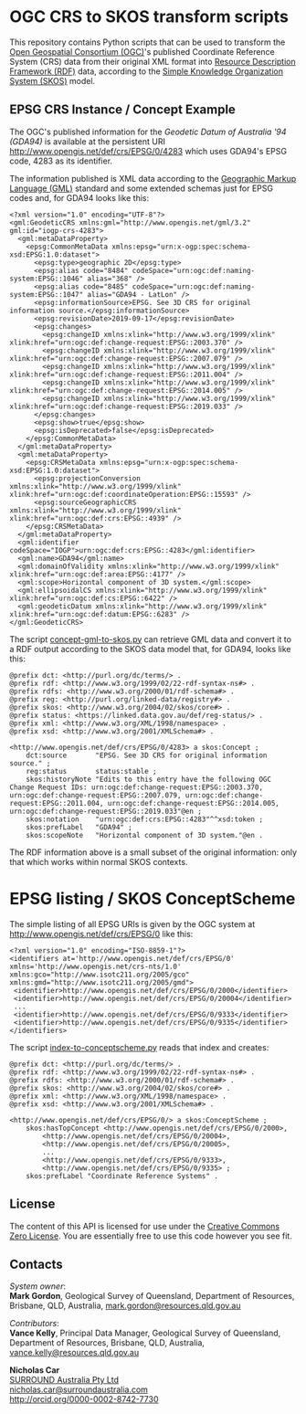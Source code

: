 # OGC CRS to SKOS transform scripts
This repository contains Python scripts that can be used to transform the [Open Geospatial Consortium (OGC)](https://www.opengeospatial.org)'s published Coordinate Reference System (CRS) data from their original XML format into [Resource Description Framework (RDF)](http://www.w3.org/TR/rdf11-concepts/) data, according to the [Simple Knowledge Organization System (SKOS)](https://www.w3.org/TR/skos-reference/) model.


## EPSG CRS Instance / Concept Example
The OGC's published information for the *Geodetic Datum of Australia '94 (GDA94)* is available at the persistent URI <http://www.opengis.net/def/crs/EPSG/0/4283> which uses GDA94's EPSG code, 4283 as its identifier.

The information published is XML data according to the [Geographic Markup Language (GML)](https://www.opengeospatial.org/standards/gml) standard and some extended schemas just for EPSG codes and, for GDA94 looks like this:

```
<?xml version="1.0" encoding="UTF-8"?>
<gml:GeodeticCRS xmlns:gml="http://www.opengis.net/gml/3.2" gml:id="iogp-crs-4283">
  <gml:metaDataProperty>
    <epsg:CommonMetaData xmlns:epsg="urn:x-ogp:spec:schema-xsd:EPSG:1.0:dataset">
      <epsg:type>geographic 2D</epsg:type>
      <epsg:alias code="8484" codeSpace="urn:ogc:def:naming-system:EPSG::1046" alias="368" />
      <epsg:alias code="8485" codeSpace="urn:ogc:def:naming-system:EPSG::1047" alias="GDA94 - LatLon" />
      <epsg:informationSource>EPSG. See 3D CRS for original information source.</epsg:informationSource>
      <epsg:revisionDate>2019-09-17</epsg:revisionDate>
      <epsg:changes>
        <epsg:changeID xmlns:xlink="http://www.w3.org/1999/xlink" xlink:href="urn:ogc:def:change-request:EPSG::2003.370" />
        <epsg:changeID xmlns:xlink="http://www.w3.org/1999/xlink" xlink:href="urn:ogc:def:change-request:EPSG::2007.079" />
        <epsg:changeID xmlns:xlink="http://www.w3.org/1999/xlink" xlink:href="urn:ogc:def:change-request:EPSG::2011.004" />
        <epsg:changeID xmlns:xlink="http://www.w3.org/1999/xlink" xlink:href="urn:ogc:def:change-request:EPSG::2014.005" />
        <epsg:changeID xmlns:xlink="http://www.w3.org/1999/xlink" xlink:href="urn:ogc:def:change-request:EPSG::2019.033" />
      </epsg:changes>
      <epsg:show>true</epsg:show>
      <epsg:isDeprecated>false</epsg:isDeprecated>
    </epsg:CommonMetaData>
  </gml:metaDataProperty>
  <gml:metaDataProperty>
    <epsg:CRSMetaData xmlns:epsg="urn:x-ogp:spec:schema-xsd:EPSG:1.0:dataset">
      <epsg:projectionConversion xmlns:xlink="http://www.w3.org/1999/xlink" xlink:href="urn:ogc:def:coordinateOperation:EPSG::15593" />
      <epsg:sourceGeographicCRS xmlns:xlink="http://www.w3.org/1999/xlink" xlink:href="urn:ogc:def:crs:EPSG::4939" />
    </epsg:CRSMetaData>
  </gml:metaDataProperty>
  <gml:identifier codeSpace="IOGP">urn:ogc:def:crs:EPSG::4283</gml:identifier>
  <gml:name>GDA94</gml:name>
  <gml:domainOfValidity xmlns:xlink="http://www.w3.org/1999/xlink" xlink:href="urn:ogc:def:area:EPSG::4177" />
  <gml:scope>Horizontal component of 3D system.</gml:scope>
  <gml:ellipsoidalCS xmlns:xlink="http://www.w3.org/1999/xlink" xlink:href="urn:ogc:def:cs:EPSG::6422" />
  <gml:geodeticDatum xmlns:xlink="http://www.w3.org/1999/xlink" xlink:href="urn:ogc:def:datum:EPSG::6283" />
</gml:GeodeticCRS>
```

The script [concept-gml-to-skos.py](scripts/concept-gml-to-skos.py) can retrieve GML data and convert it to a RDF output according to the SKOS data model that, for GDA94, looks like this:

```
@prefix dct: <http://purl.org/dc/terms/> .
@prefix rdf: <http://www.w3.org/1999/02/22-rdf-syntax-ns#> .
@prefix rdfs: <http://www.w3.org/2000/01/rdf-schema#> .
@prefix reg: <http://purl.org/linked-data/registry#> .
@prefix skos: <http://www.w3.org/2004/02/skos/core#> .
@prefix status: <https://linked.data.gov.au/def/reg-status/> .
@prefix xml: <http://www.w3.org/XML/1998/namespace> .
@prefix xsd: <http://www.w3.org/2001/XMLSchema#> .

<http://www.opengis.net/def/crs/EPSG/0/4283> a skos:Concept ;
    dct:source       "EPSG. See 3D CRS for original information source." ;
    reg:status       status:stable ;
    skos:historyNote "Edits to this entry have the following OGC Change Request IDs: urn:ogc:def:change-request:EPSG::2003.370, urn:ogc:def:change-request:EPSG::2007.079, urn:ogc:def:change-request:EPSG::2011.004, urn:ogc:def:change-request:EPSG::2014.005, urn:ogc:def:change-request:EPSG::2019.033"@en ;
    skos:notation    "urn:ogc:def:crs:EPSG::4283"^^xsd:token ;
    skos:prefLabel   "GDA94" ;
    skos:scopeNote   "Horizontal component of 3D system."@en .
```

The RDF information above is a small subset of the original information: only that which works within normal SKOS contexts. 


# EPSG listing / SKOS ConceptScheme
The simple listing of all EPSG URIs is given by the OGC system at <http://www.opengis.net/def/crs/EPSG/0> like this:

```
<?xml version="1.0" encoding="ISO-8859-1"?>
<identifiers at='http://www.opengis.net/def/crs/EPSG/0' xmlns='http://www.opengis.net/crs-nts/1.0' xmlns:gco="http://www.isotc211.org/2005/gco" xmlns:gmd="http://www.isotc211.org/2005/gmd">
 <identifier>http://www.opengis.net/def/crs/EPSG/0/2000</identifier>
 <identifier>http://www.opengis.net/def/crs/EPSG/0/20004</identifier>
 ...
 <identifier>http://www.opengis.net/def/crs/EPSG/0/9333</identifier>
 <identifier>http://www.opengis.net/def/crs/EPSG/0/9335</identifier>
</identifiers>
```

The script [index-to-conceptscheme.py](scripts/index-to-conceptscheme.py) reads that index and creates:

```
@prefix dct: <http://purl.org/dc/terms/> .
@prefix rdf: <http://www.w3.org/1999/02/22-rdf-syntax-ns#> .
@prefix rdfs: <http://www.w3.org/2000/01/rdf-schema#> .
@prefix skos: <http://www.w3.org/2004/02/skos/core#> .
@prefix xml: <http://www.w3.org/XML/1998/namespace> .
@prefix xsd: <http://www.w3.org/2001/XMLSchema#> .

<http://www.opengis.net/def/crs/EPSG/0/> a skos:ConceptScheme ;
    skos:hasTopConcept <http://www.opengis.net/def/crs/EPSG/0/2000>,
        <http://www.opengis.net/def/crs/EPSG/0/20004>,
        <http://www.opengis.net/def/crs/EPSG/0/20005>,
        ...
        <http://www.opengis.net/def/crs/EPSG/0/9333>,
        <http://www.opengis.net/def/crs/EPSG/0/9335> ;
    skos:prefLabel "Coordinate Reference Systems" .
```


## License
The content of this API is licensed for use under the [Creative Commons Zero License](https://creativecommons.org/choose/zero/). You are essentially free to use this code however you see fit.


## Contacts
*System owner*:  
**Mark Gordon**,
Geological Survey of Queensland,
Department of Resources,
Brisbane, QLD, Australia,
<mark.gordon@resources.qld.gov.au>  

*Contributors*:  
**Vance Kelly**,
Principal Data Manager,
Geological Survey of Queensland,
Department of Resources,
Brisbane, QLD, Australia,  
<vance.kelly@resources.qld.gov.au>

**Nicholas Car**  
[SURROUND Australia Pty Ltd](https://surroundaustralia.com)  
<nicholas.car@surroundaustralia.com>  
<http://orcid.org/0000-0002-8742-7730>  

